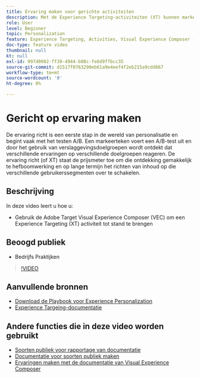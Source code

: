 ```yaml
---
title: Ervaring maken voor gerichte activiteiten
description: Met de Experience Targeting-activiteiten (XT) kunnen marketers specifieke inhoud voor een bepaald publiek afstemmen. Leer de voordelen van XT-activiteiten en hoe u deze kunt maken en gebruiken.
role: User
level: Beginner
topic: Personalization
feature: Experience Targeting, Activities, Visual Experience Composer (VEC)
doc-type: feature video
thumbnail: null
kt: null
exl-id: 997d0902-ff30-4944-b08c-fe6d9f7bcc35
source-git-commit: d1517f0763290eb61a9e4eef4f2eb215a9cdd667
workflow-type: tm+mt
source-wordcount: '0'
ht-degree: 0%

---
```


# Gericht op ervaring maken

De ervaring richt is een eerste stap in de wereld van personalisatie en begint vaak met het testen A/B. Een markeerteken voert een A/B-test uit en door het gebruik van verslaggevingsdoelgroepen wordt ontdekt dat verschillende ervaringen op verschillende doelgroepen reageren. De ervaring richt (of XT) staat de prijsmeter toe om die ontdekking gemakkelijk te hefboomwerking en op lange termijn het richten van inhoud op die verschillende gebruikerssegmenten over te schakelen.

## Beschrijving

In deze video leert u hoe u:

* Gebruik de Adobe Target Visual Experience Composer (VEC) om een Experience Targeting (XT) activiteit tot stand te brengen

## Beoogd publiek

* Bedrijfs Praktijken

>[!VIDEO](https://video.tv.adobe.com/v/22418?quality=12)

## Aanvullende bronnen

* [Download de Playbook voor Experience Personalization](https://guided.adobe.com/?promoid=K42KVXHD&amp;mv=other&amp;search=personalization+playbook#recommended/solutions/target)
* [Experience Targeing-documentatie](https://experienceleague.adobe.com/docs/target/using/activities/experience-targeting/experience-target.html?lang=en)

## Andere functies die in deze video worden gebruikt

* [Soorten publiek voor rapportage van documentatie](https://experienceleague.adobe.com/docs/target/using/audiences/managing-audience-filters.html?lang=en)
* [Documentatie voor soorten publiek maken](https://experienceleague.adobe.com/docs/target/using/audiences/managing-audience-filters.html?lang=en)
* [Ervaringen maken met de documentatie van Visual Experience Composer](https://experienceleague.adobe.com/docs/target/using/experiences/experiences.html?lang=en)
